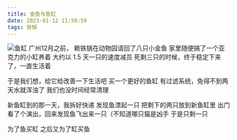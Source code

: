 ```yaml
---
title: 金鱼与鱼缸
date: 2023-01-12 11:50:59
tags: 铁锅
---
```

![鱼缸][image-1]
广州12月之前， 赖铁锅在动物园请回了八只小金鱼
家里随便搞了一个亚克力的小缸养着
大约以 1.5 天一只的速度减员
死剩三只的时候，终于稳定下来了，一直生活着

于是我们想，给它给改善一下生活吧
买一个更好的鱼缸
有过滤系统，免得不到两天水就浑浊了
我们也没时间经常清理

新鱼缸到的那一天，我拆好快递
发现鱼漂起一只
把剩下的两只放到新鱼缸里
出门看了个演出，回来发现鱼飞出来一只（不知道哪只猫是凶手
于是只剩一只

为了鱼买缸
之后又为了缸买鱼

[image-1]:	https://image.laihjx.com/blog/IMG_9777.jpeg